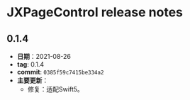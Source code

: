 # JXPageControl release notes

## 0.1.4
* **日期**：2021-08-26
* **tag**: 0.1.4
* **commit**:  `0385f59c7415be334a2`
* **主要更新**：
    * 修复：适配Swift5。



